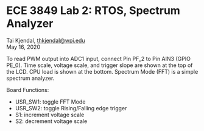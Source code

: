 # ECE 3849 Lab 2: RTOS, Spectrum Analyzer
Tai Kjendal, thkjendal@wpi.edu\
May 16, 2020

To read PWM output into ADC1 input, connect Pin PF_2 to Pin AIN3 (GPIO PE_0).
Time scale, voltage scale, and trigger slope are shown at the top of the LCD. 
CPU load is shown at the bottom. Spectrum Mode (FFT) is a simple spectrum analyzer.

Board Functions:
- USR_SW1: toggle FFT Mode
- USR_SW2: toggle Rising/Falling edge trigger
- S1: increment voltage scale
- S2: decrement voltage scale